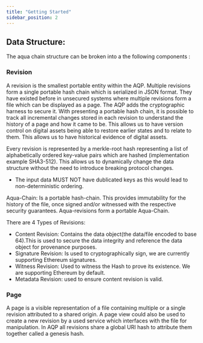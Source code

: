 ```yaml
---
title: "Getting Started"
sidebar_position: 2
---
```


## Data Structure:
The aqua chain structure can be broken into a the following components :


### Revision

A revision is the smallest portable entity within the AQP. Multiple revisions
form a single portable hash chain which is serialized in JSON format.
They have existed before in unsecured systems where multiple revisions form a
file which can be displayed as a page. The AQP adds the cryptographic harness
to secure it. With presenting a portable hash chain, it is possible to track
all incremental changes stored in each revision to understand the history of a
page and how it came to be. This allows us to have version control on digital
assets being able to restore earlier states and to relate to them. This allows
us to have historical evidence of digital assets.
<br/>

Every revision is represented by a merkle-root hash representing a list of alphabetically ordered key-value pairs which are hashed (implementation example SHA3-512). This allows us to dynamically change the data structure without the need to introduce breaking protocol changes.

  * The input data MUST NOT have dublicated keys as this would lead to non-deterministic ordering.

Aqua-Chain: Is a portable hash-chain. This provides immutability for the history of the file, once signed and/or witnessed with the respective security guarantees.
Aqua-revisions form a portable Aqua-Chain.

There are 4 Types of Revisions:
  * Content Revision: Contains the data object(the data/file encoded to base 64).This is used to secure the data integrity and reference the data object for provenance purposes. 
  * Signature Revision: Is used to cryptographically sign, we are currently supporting  Ethereum signatures.
  * Witness Revision: Used to witness the Hash to prove its existence. We are supporting Ethereum by default.
  * Metadata Revision: used to ensure content revision is valid.



### Page

A page is a visible representation of a file containing multiple or a single
revision attributed to a shared origin. A page view could also be used to
create a new revision by a used service which interfaces with the file for
manipulation. In AQP all revisions share a global URI hash to
attribute them together called a genesis hash.





##

